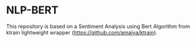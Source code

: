# NLP-BERT
This repository is based on a Sentiment Analysis using Bert Algorithm from ktrain lightweight wrapper (https://github.com/amaiya/ktrain).
